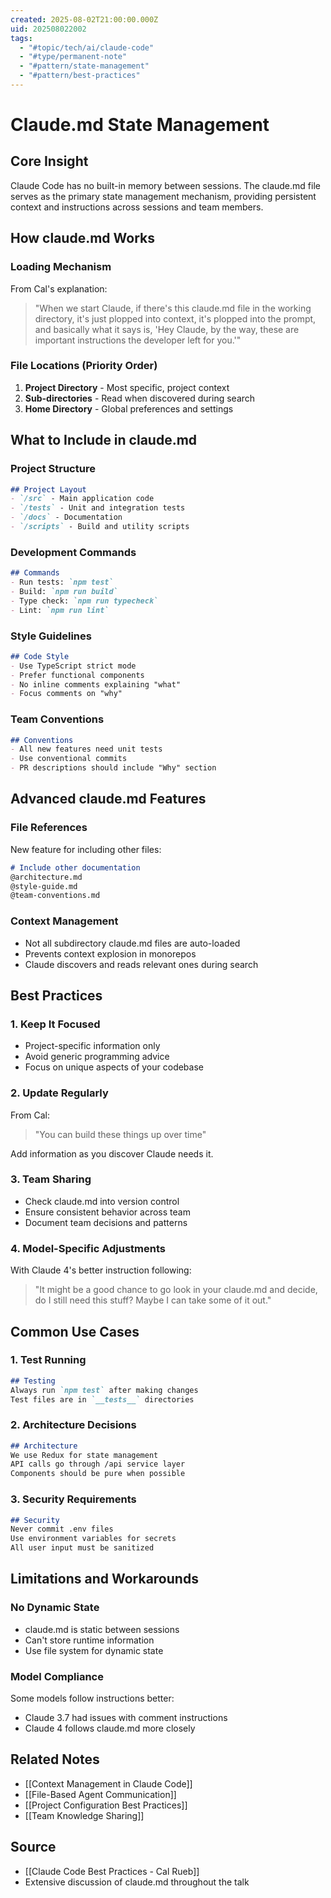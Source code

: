 ```yaml
---
created: 2025-08-02T21:00:00.000Z
uid: 202508022002
tags:
  - "#topic/tech/ai/claude-code"
  - "#type/permanent-note"
  - "#pattern/state-management"
  - "#pattern/best-practices"
---
```


# Claude.md State Management

## Core Insight
Claude Code has no built-in memory between sessions. The claude.md file serves as the primary state management mechanism, providing persistent context and instructions across sessions and team members.

## How claude.md Works

### Loading Mechanism
From Cal's explanation:
> "When we start Claude, if there's this claude.md file in the working directory, it's just plopped into context, it's plopped into the prompt, and basically what it says is, 'Hey Claude, by the way, these are important instructions the developer left for you.'"

### File Locations (Priority Order)
1. **Project Directory** - Most specific, project context
2. **Sub-directories** - Read when discovered during search
3. **Home Directory** - Global preferences and settings

## What to Include in claude.md

### Project Structure
```markdown
## Project Layout
- `/src` - Main application code
- `/tests` - Unit and integration tests
- `/docs` - Documentation
- `/scripts` - Build and utility scripts
```

### Development Commands
```markdown
## Commands
- Run tests: `npm test`
- Build: `npm run build`
- Type check: `npm run typecheck`
- Lint: `npm run lint`
```

### Style Guidelines
```markdown
## Code Style
- Use TypeScript strict mode
- Prefer functional components
- No inline comments explaining "what"
- Focus comments on "why"
```

### Team Conventions
```markdown
## Conventions
- All new features need unit tests
- Use conventional commits
- PR descriptions should include "Why" section
```

## Advanced claude.md Features

### File References
New feature for including other files:
```markdown
# Include other documentation
@architecture.md
@style-guide.md
@team-conventions.md
```

### Context Management
- Not all subdirectory claude.md files are auto-loaded
- Prevents context explosion in monorepos
- Claude discovers and reads relevant ones during search

## Best Practices

### 1. Keep It Focused
- Project-specific information only
- Avoid generic programming advice
- Focus on unique aspects of your codebase

### 2. Update Regularly
From Cal:
> "You can build these things up over time"

Add information as you discover Claude needs it.

### 3. Team Sharing
- Check claude.md into version control
- Ensure consistent behavior across team
- Document team decisions and patterns

### 4. Model-Specific Adjustments
With Claude 4's better instruction following:
> "It might be a good chance to go look in your claude.md and decide, do I still need this stuff? Maybe I can take some of it out."

## Common Use Cases

### 1. Test Running
```markdown
## Testing
Always run `npm test` after making changes
Test files are in `__tests__` directories
```

### 2. Architecture Decisions
```markdown
## Architecture
We use Redux for state management
API calls go through /api service layer
Components should be pure when possible
```

### 3. Security Requirements
```markdown
## Security
Never commit .env files
Use environment variables for secrets
All user input must be sanitized
```

## Limitations and Workarounds

### No Dynamic State
- claude.md is static between sessions
- Can't store runtime information
- Use file system for dynamic state

### Model Compliance
Some models follow instructions better:
- Claude 3.7 had issues with comment instructions
- Claude 4 follows claude.md more closely

## Related Notes
- [[Context Management in Claude Code]]
- [[File-Based Agent Communication]]
- [[Project Configuration Best Practices]]
- [[Team Knowledge Sharing]]

## Source
- [[Claude Code Best Practices - Cal Rueb]]
- Extensive discussion of claude.md throughout the talk